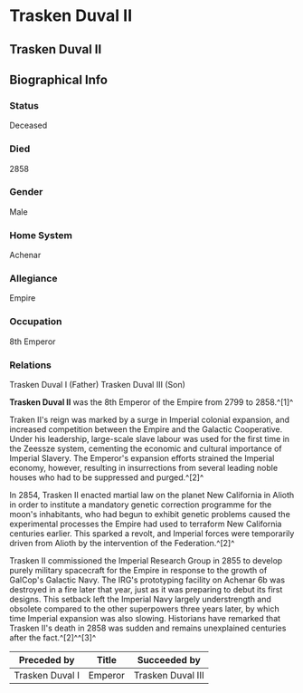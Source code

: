 # Trasken Duval II
## Trasken Duval II

		

## Biographical Info

### Status

Deceased

### Died

2858

### Gender

Male

### Home System

Achenar

### Allegiance

Empire

### Occupation

8th Emperor

### Relations

Trasken Duval I (Father)
Trasken Duval III (Son)

**Trasken Duval II** was the 8th Emperor of the Empire from 2799 to 2858.^[1]^

Traken II's reign was marked by a surge in Imperial colonial expansion, and increased competition between the Empire and the Galactic Cooperative. Under his leadership, large-scale slave labour was used for the first time in the Zeessze system, cementing the economic and cultural importance of Imperial Slavery. The Emperor's expansion efforts strained the Imperial economy, however, resulting in insurrections from several leading noble houses who had to be suppressed and purged.^[2]^

In 2854, Trasken II enacted martial law on the planet New California in Alioth in order to institute a mandatory genetic correction programme for the moon's inhabitants, who had begun to exhibit genetic problems caused the experimental processes the Empire had used to terraform New California centuries earlier. This sparked a revolt, and Imperial forces were temporarily driven from Alioth by the intervention of the Federation.^[2]^

Trasken II commissioned the Imperial Research Group in 2855 to develop purely military spacecraft for the Empire in response to the growth of GalCop's Galactic Navy. The IRG's prototyping facility on Achenar 6b was destroyed in a fire later that year, just as it was preparing to debut its first designs. This setback left the Imperial Navy largely understrength and obsolete compared to the other superpowers three years later, by which time Imperial expansion was also slowing. Historians have remarked that Trasken II's death in 2858 was sudden and remains unexplained centuries after the fact.^[2]^^[3]^

| **Preceded by** | **Title** | **Succeeded by** |
| --- | --- | --- |
| Trasken Duval I | Emperor | Trasken Duval III |